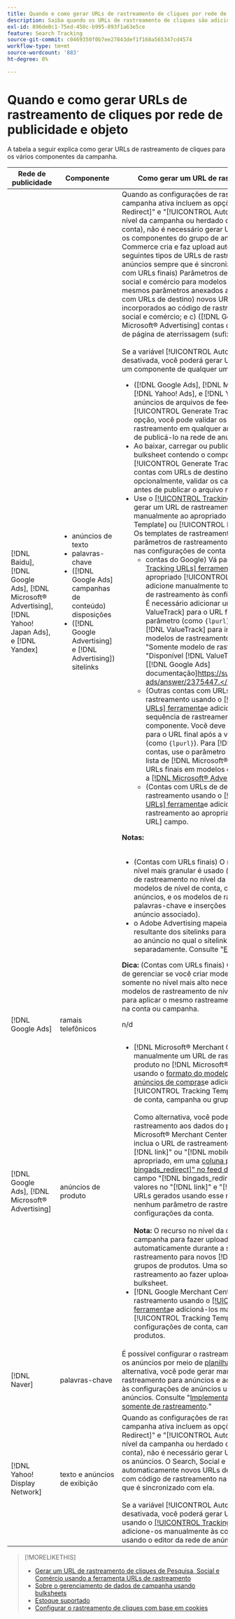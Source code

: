 ```yaml
---
title: Quando e como gerar URLs de rastreamento de cliques por rede de publicidade e objeto
description: Saiba quando os URLs de rastreamento de cliques são adicionados automaticamente e quando e como adicioná-los manualmente para vários componentes do Campaign.
exl-id: 896de0c1-75ed-450c-b995-893f1a63e5ce
feature: Search Tracking
source-git-commit: c0469350f0b7ee27843def1f168a565347cd4574
workflow-type: tm+mt
source-wordcount: '883'
ht-degree: 0%

---
```


# Quando e como gerar URLs de rastreamento de cliques por rede de publicidade e objeto

A tabela a seguir explica como gerar URLs de rastreamento de cliques para os vários componentes da campanha.

| Rede de publicidade | Componente | Como gerar um URL de rastreamento de cliques |
| ---- | ---- | ---- |
| [!DNL Baidu], [!DNL Google Ads], [!DNL Microsoft® Advertising], [!DNL Yahoo! Japan Ads], e [!DNL Yandex] | <ul><li>anúncios de texto</li><li>palavras-chave</li><li>([!DNL Google Ads] campanhas de conteúdo) disposições</li><li>([!DNL Google Advertising] e [!DNL Advertising]) sitelinks</li></ul> | Quando as configurações de rastreamento de uma campanha ativa incluem as opções &quot;[!UICONTROL EF Redirect]&quot; e &quot;[!UICONTROL Auto Upload]&quot; (definido no nível da campanha ou herdado das configurações da conta), não é necessário gerar URLs de rastreamento para os componentes do grupo de anúncios. O Search, Social e Commerce cria e faz upload automaticamente dos seguintes tipos de URLs de rastreamento na rede de anúncios sempre que é sincronizado com ela: a) (contas com URLs finais) Parâmetros de rastreamento de pesquisa, social e comércio para modelos de rastreamento e os mesmos parâmetros anexados aos URLs finais; b) (contas com URLs de destino) novos URLs de destino incorporados ao código de rastreamento de pesquisa, social e comércio; e c) ([!DNL Google Ads] e [!DNL Microsoft® Advertising] contas do ) parâmetros de sufixo de página de aterrissagem (sufixo de URL final).<br><br>Se a variável [!UICONTROL Auto Upload] estiver desativada, você poderá gerar URLs de rastreamento para um componente de qualquer uma das seguintes maneiras:<ul><li>([!DNL Google Ads], [!DNL Microsoft® Advertising], [!DNL Yahoo! Ads], e [!DNL Yandex]) Ao publicar anúncios de arquivos de feed, selecione a variável [!UICONTROL Generate Tracking URLs] opção. Como opção, você pode validar os campos do modelo de rastreamento em qualquer arquivo de bulksheet antes de publicá-lo na rede de anúncios.</li><li>Ao baixar, carregar ou publicar um arquivo de bulksheet contendo o componente, selecione o [!UICONTROL Generate Tracking URLs] opção. Para contas com URLs de destino, você pode, opcionalmente, validar os campos URL base/URL final antes de publicar o arquivo na rede de publicidade</li><li>Use o [[!UICONTROL Tracking URLs] ferramenta](/help/search-social-commerce/tools/click-tracking-url-generate.md) para gerar um URL de rastreamento e adicioná-lo manualmente ao apropriado [!UICONTROL Tracking Template] ou [!UICONTROL Base URL] campo. <b>Nota:</b> Os templates de rastreamento gerados não incluem parâmetros de rastreamento adicionais especificados nas configurações de conta ou campanha.<ul><li>contas do Google) Vá para a página [[!UICONTROL Tracking URLs] ferramenta](/help/search-social-commerce/tools/click-tracking-url-generate.md), copie o valor na tela no apropriado [!UICONTROL Tracking Template] e adicione manualmente toda a cadeia de caracteres de rastreamento às configurações do componente. É necessário adicionar um [!DNL Google Ads] [!DNL ValueTrack] para o URL final após a variável `&url=` parâmetro (como `{lpurl}`). Para obter uma lista de [!DNL ValueTrack] para indicar URLs finais em modelos de rastreamento, consulte os parâmetros &quot;Somente modelo de rastreamento&quot; na seção &quot;Disponível [!DNL ValueTrack] Parâmetros&quot; na [[!DNL Google Ads] documentação]https://support.google.com/google-ads/answer/2375447.</li><li>(Outras contas com URLs finais) Gere um URL de rastreamento usando o [[!UICONTROL Tracking URLs] ferramenta](/help/search-social-commerce/tools/click-tracking-url-generate.md)e adicione manualmente toda a sequência de rastreamento às configurações do componente. Você deve adicionar um parâmetro para o URL final após a variável `&url=` parâmetro (como `{lpurl}`). Para [!DNL Yahoo! Japan Ads] contas, use o parâmetro `{lpurl}`. Para obter uma lista de [!DNL Microsoft® Advertising] para indicar URLs finais em modelos de rastreamento, consulte a [[!DNL Microsoft® Advertising] documentação](https://help.bingads.microsoft.com/#apex/3/en/56799).</li><li>(Contas com URLs de destino) Gere um URL de rastreamento usando o [[!UICONTROL Tracking URLs] ferramenta](/help/search-social-commerce/tools/click-tracking-url-generate.md)e adicione manualmente o URL de rastreamento ao apropriado [!UICONTROL Base URL] campo.</li></ul></li></ul><b>Notas:</b><br><br><ul><li>(Contas com URLs finais) O modelo de rastreamento no nível mais granular é usado (por exemplo, um modelo de rastreamento no nível da palavra-chave substitui os modelos de nível de conta, campanha e grupo de anúncios, e os modelos de rastreamento para palavras-chave e inserções substituem aqueles para o anúncio associado).</li><li>o Adobe Advertising mapeia os cliques e a receita resultante dos sitelinks para a palavra-chave associada ao anúncio no qual o sitelink está incluído, não separadamente. Consulte &quot;[Estoque suportado](/help/search-social-commerce/introduction/supported-inventory.md).&quot;</li></ul><b>Dica:</b> (Contas com URLs finais) O rastreamento é mais fácil de gerenciar se você criar modelos de rastreamento somente no nível mais alto necessário, por exemplo, modelos de rastreamento de nível de conta ou campanha para aplicar o mesmo rastreamento a todas as entidades na conta ou campanha. |
| [!DNL Google Ads] | ramais telefônicos | n/d |
| [!DNL Google Ads], [!DNL Microsoft® Advertising] | anúncios de produto | <ul><li>[!DNL Microsoft® Merchant Center] Contas do: crie manualmente um URL de rastreamento para cada produto no [!DNL Microsoft® Merchant Center] conta usando o [formato do modelo de rastreamento para anúncios de compras](/help/search-social-commerce/tracking/formats-click-tracking-microsoft.md)e adicioná-lo manualmente à [!UICONTROL Tracking Template] nas configurações de conta, campanha ou grupo de produtos.<br><br>Como alternativa, você pode adicionar o URL de rastreamento aos dados do produto no [!DNL Microsoft® Merchant Center account]. Para fazer isso, inclua o URL de rastreamento junto com o valor no &quot;[!DNL link]&quot; ou &quot;[!DNL mobile_link]&quot;, conforme apropriado, em uma [coluna personalizada &quot;[!DNL bingads_redirect]&quot; no feed do produto](https://help.ads.microsoft.com/#apex/3/en/51084). O valor no campo &quot;[!DNL bingads_redirect]O campo &quot; substitui os valores no &quot;[!DNL link]&quot; e &quot;[!DNL mobile_link]&quot;. Os URLs gerados usando esse método não incluem nenhum parâmetro de rastreamento especificado nas configurações da conta.<br><br><b>Nota:</b> O recurso no nível da conta e no nível da campanha para fazer upload do rastreamento automaticamente durante a sincronização não gera o rastreamento para novos [!DNL Microsoft® Advertising] grupos de produtos. Uma solução alternativa é gerar o rastreamento ao fazer upload ou publicar uma bulksheet.</li><li>[!DNL Google Merchant Center] Contas: gere URLs de rastreamento usando o [[!UICONTROL Tracking URLs] ferramenta](/help/search-social-commerce/tools/click-tracking-url-generate.md)e adicioná-los manualmente à [!UICONTROL Tracking Template] campos nas configurações de conta, campanha ou grupo de produtos.</li></ul> |
| [!DNL Naver] | palavras-chave | É possível configurar o rastreamento de cliques para todos os anúncios por meio de [planilhas em massa](/help/search-social-commerce/campaign-management/bulksheets/bulksheet-about.md). Como alternativa, você pode gerar manualmente URLs de rastreamento para anúncios e adicioná-los manualmente às configurações de anúncios usando o editor da rede de anúncios. Consulte &quot;[Implementar [!DNL Naver] contas somente de rastreamento](/help/search-social-commerce/campaign-management/naver-tracking-only-account-implement.md).&quot; |
| [!DNL Yahoo! Display Network] | texto e anúncios de exibição | Quando as configurações de rastreamento de uma campanha ativa incluem as opções &quot;[!UICONTROL EF Redirect]&quot; e &quot;[!UICONTROL Auto Upload]&quot; (definido no nível da campanha ou herdado das configurações da conta), não é necessário gerar URLs de rastreamento para os anúncios. O Search, Social e Commerce cria e carrega automaticamente novos URLs de destino incorporados com código de rastreamento na rede de anúncios sempre que é sincronizado com ela.<br><br>Se a variável [!UICONTROL Auto Upload] estiver desativada, você poderá gerar URLs de rastreamento usando o [[!UICONTROL Tracking URLs] ferramenta](/help/search-social-commerce/tools/click-tracking-url-generate.md)e adicione-os manualmente às configurações de anúncio usando o editor da rede de anúncios. |

>[!MORELIKETHIS]
>
>* [Gerar um URL de rastreamento de cliques de Pesquisa, Social e Comércio usando a ferramenta URLs de rastreamento](/help/search-social-commerce/tools/click-tracking-url-generate.md)
>* [Sobre o gerenciamento de dados de campanha usando bulksheets](/help/search-social-commerce/campaign-management/bulksheets/bulksheet-about.md)
>* [Estoque suportado](/help/search-social-commerce/introduction/supported-inventory.md)
>* [Configurar o rastreamento de cliques com base em cookies](/help/search-social-commerce/tracking/click-tracking-set-up.md)
